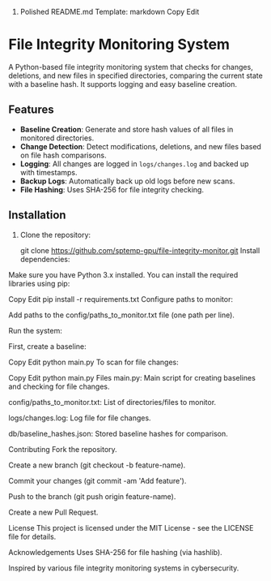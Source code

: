 1. Polished README.md Template:
markdown
Copy
Edit
# File Integrity Monitoring System

A Python-based file integrity monitoring system that checks for changes, deletions, and new files in specified directories, comparing the current state with a baseline hash. It supports logging and easy baseline creation.

## Features

- **Baseline Creation**: Generate and store hash values of all files in monitored directories.
- **Change Detection**: Detect modifications, deletions, and new files based on file hash comparisons.
- **Logging**: All changes are logged in `logs/changes.log` and backed up with timestamps.
- **Backup Logs**: Automatically back up old logs before new scans.
- **File Hashing**: Uses SHA-256 for file integrity checking.

## Installation

1. Clone the repository:
   
   git clone https://github.com/sptemp-gpu/file-integrity-monitor.git
Install dependencies:

Make sure you have Python 3.x installed. You can install the required libraries using pip:


Copy
Edit
pip install -r requirements.txt
Configure paths to monitor:

Add paths to the config/paths_to_monitor.txt file (one path per line).

Run the system:

First, create a baseline:


Copy
Edit
python main.py
To scan for file changes:


Copy
Edit
python main.py
Files
main.py: Main script for creating baselines and checking for file changes.

config/paths_to_monitor.txt: List of directories/files to monitor.

logs/changes.log: Log file for file changes.

db/baseline_hashes.json: Stored baseline hashes for comparison.

Contributing
Fork the repository.

Create a new branch (git checkout -b feature-name).

Commit your changes (git commit -am 'Add feature').

Push to the branch (git push origin feature-name).

Create a new Pull Request.

License
This project is licensed under the MIT License - see the LICENSE file for details.

Acknowledgements
Uses SHA-256 for file hashing (via hashlib).

Inspired by various file integrity monitoring systems in cybersecurity.
